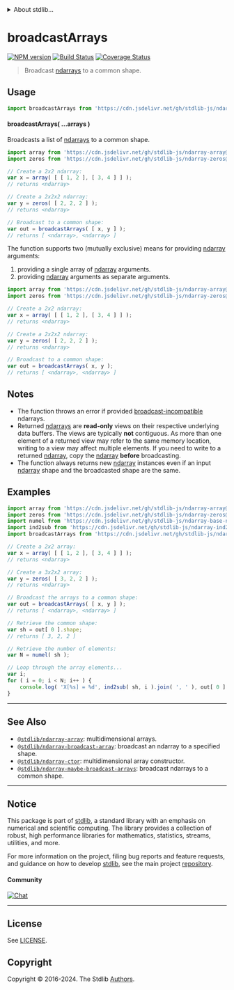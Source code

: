 <!--

@license Apache-2.0

Copyright (c) 2023 The Stdlib Authors.

Licensed under the Apache License, Version 2.0 (the "License");
you may not use this file except in compliance with the License.
You may obtain a copy of the License at

   http://www.apache.org/licenses/LICENSE-2.0

Unless required by applicable law or agreed to in writing, software
distributed under the License is distributed on an "AS IS" BASIS,
WITHOUT WARRANTIES OR CONDITIONS OF ANY KIND, either express or implied.
See the License for the specific language governing permissions and
limitations under the License.

-->


<details>
  <summary>
    About stdlib...
  </summary>
  <p>We believe in a future in which the web is a preferred environment for numerical computation. To help realize this future, we've built stdlib. stdlib is a standard library, with an emphasis on numerical and scientific computation, written in JavaScript (and C) for execution in browsers and in Node.js.</p>
  <p>The library is fully decomposable, being architected in such a way that you can swap out and mix and match APIs and functionality to cater to your exact preferences and use cases.</p>
  <p>When you use stdlib, you can be absolutely certain that you are using the most thorough, rigorous, well-written, studied, documented, tested, measured, and high-quality code out there.</p>
  <p>To join us in bringing numerical computing to the web, get started by checking us out on <a href="https://github.com/stdlib-js/stdlib">GitHub</a>, and please consider <a href="https://opencollective.com/stdlib">financially supporting stdlib</a>. We greatly appreciate your continued support!</p>
</details>

# broadcastArrays

[![NPM version][npm-image]][npm-url] [![Build Status][test-image]][test-url] [![Coverage Status][coverage-image]][coverage-url] <!-- [![dependencies][dependencies-image]][dependencies-url] -->

> Broadcast [ndarrays][@stdlib/ndarray/ctor] to a common shape.

<!-- Section to include introductory text. Make sure to keep an empty line after the intro `section` element and another before the `/section` close. -->

<section class="intro">

</section>

<!-- /.intro -->

<!-- Package usage documentation. -->



<section class="usage">

## Usage

```javascript
import broadcastArrays from 'https://cdn.jsdelivr.net/gh/stdlib-js/ndarray-broadcast-arrays@deno/mod.js';
```

#### broadcastArrays( ...arrays )

Broadcasts a list of [ndarrays][@stdlib/ndarray/ctor] to a common shape.

```javascript
import array from 'https://cdn.jsdelivr.net/gh/stdlib-js/ndarray-array@deno/mod.js';
import zeros from 'https://cdn.jsdelivr.net/gh/stdlib-js/ndarray-zeros@deno/mod.js';

// Create a 2x2 ndarray:
var x = array( [ [ 1, 2 ], [ 3, 4 ] ] );
// returns <ndarray>

// Create a 2x2x2 ndarray:
var y = zeros( [ 2, 2, 2 ] );
// returns <ndarray>

// Broadcast to a common shape:
var out = broadcastArrays( [ x, y ] );
// returns [ <ndarray>, <ndarray> ]
```

The function supports two (mutually exclusive) means for providing [ndarray][@stdlib/ndarray/ctor] arguments:

1.  providing a single array of [ndarray][@stdlib/ndarray/ctor] arguments.
2.  providing [ndarray][@stdlib/ndarray/ctor] arguments as separate arguments.

```javascript
import array from 'https://cdn.jsdelivr.net/gh/stdlib-js/ndarray-array@deno/mod.js';
import zeros from 'https://cdn.jsdelivr.net/gh/stdlib-js/ndarray-zeros@deno/mod.js';

// Create a 2x2 ndarray:
var x = array( [ [ 1, 2 ], [ 3, 4 ] ] );
// returns <ndarray>

// Create a 2x2x2 ndarray:
var y = zeros( [ 2, 2, 2 ] );
// returns <ndarray>

// Broadcast to a common shape:
var out = broadcastArrays( x, y );
// returns [ <ndarray>, <ndarray> ]
```

</section>

<!-- /.usage -->

<!-- Package usage notes. Make sure to keep an empty line after the `section` element and another before the `/section` close. -->

<section class="notes">

## Notes

-   The function throws an error if provided [broadcast-incompatible][@stdlib/ndarray/base/broadcast-shapes] ndarrays.
-   Returned [ndarrays][@stdlib/ndarray/ctor] are **read-only** views on their respective underlying data buffers. The views are typically **not** contiguous. As more than one element of a returned view may refer to the same memory location, writing to a view may affect multiple elements. If you need to write to a returned [ndarray][@stdlib/ndarray/ctor], copy the [ndarray][@stdlib/ndarray/ctor] **before** broadcasting.
-   The function always returns new [ndarray][@stdlib/ndarray/ctor] instances even if an input [ndarray][@stdlib/ndarray/ctor] shape and the broadcasted shape are the same.

</section>

<!-- /.notes -->

<!-- Package usage examples. -->

<section class="examples">

## Examples

<!-- eslint no-undef: "error" -->

```javascript
import array from 'https://cdn.jsdelivr.net/gh/stdlib-js/ndarray-array@deno/mod.js';
import zeros from 'https://cdn.jsdelivr.net/gh/stdlib-js/ndarray-zeros@deno/mod.js';
import numel from 'https://cdn.jsdelivr.net/gh/stdlib-js/ndarray-base-numel@deno/mod.js';
import ind2sub from 'https://cdn.jsdelivr.net/gh/stdlib-js/ndarray-ind2sub@deno/mod.js';
import broadcastArrays from 'https://cdn.jsdelivr.net/gh/stdlib-js/ndarray-broadcast-arrays@deno/mod.js';

// Create a 2x2 array:
var x = array( [ [ 1, 2 ], [ 3, 4 ] ] );
// returns <ndarray>

// Create a 3x2x2 array:
var y = zeros( [ 3, 2, 2 ] );
// returns <ndarray>

// Broadcast the arrays to a common shape:
var out = broadcastArrays( [ x, y ] );
// returns [ <ndarray>, <ndarray> ]

// Retrieve the common shape:
var sh = out[ 0 ].shape;
// returns [ 3, 2, 2 ]

// Retrieve the number of elements:
var N = numel( sh );

// Loop through the array elements...
var i;
for ( i = 0; i < N; i++ ) {
    console.log( 'X[%s] = %d', ind2sub( sh, i ).join( ', ' ), out[ 0 ].iget( i ) );
}
```

</section>

<!-- /.examples -->

<!-- Section to include cited references. If references are included, add a horizontal rule *before* the section. Make sure to keep an empty line after the `section` element and another before the `/section` close. -->

<section class="references">

</section>

<!-- /.references -->

<!-- Section for related `stdlib` packages. Do not manually edit this section, as it is automatically populated. -->

<section class="related">

* * *

## See Also

-   <span class="package-name">[`@stdlib/ndarray-array`][@stdlib/ndarray/array]</span><span class="delimiter">: </span><span class="description">multidimensional arrays.</span>
-   <span class="package-name">[`@stdlib/ndarray-broadcast-array`][@stdlib/ndarray/broadcast-array]</span><span class="delimiter">: </span><span class="description">broadcast an ndarray to a specified shape.</span>
-   <span class="package-name">[`@stdlib/ndarray-ctor`][@stdlib/ndarray/ctor]</span><span class="delimiter">: </span><span class="description">multidimensional array constructor.</span>
-   <span class="package-name">[`@stdlib/ndarray-maybe-broadcast-arrays`][@stdlib/ndarray/maybe-broadcast-arrays]</span><span class="delimiter">: </span><span class="description">broadcast ndarrays to a common shape.</span>

</section>

<!-- /.related -->

<!-- Section for all links. Make sure to keep an empty line after the `section` element and another before the `/section` close. -->


<section class="main-repo" >

* * *

## Notice

This package is part of [stdlib][stdlib], a standard library with an emphasis on numerical and scientific computing. The library provides a collection of robust, high performance libraries for mathematics, statistics, streams, utilities, and more.

For more information on the project, filing bug reports and feature requests, and guidance on how to develop [stdlib][stdlib], see the main project [repository][stdlib].

#### Community

[![Chat][chat-image]][chat-url]

---

## License

See [LICENSE][stdlib-license].


## Copyright

Copyright &copy; 2016-2024. The Stdlib [Authors][stdlib-authors].

</section>

<!-- /.stdlib -->

<!-- Section for all links. Make sure to keep an empty line after the `section` element and another before the `/section` close. -->

<section class="links">

[npm-image]: http://img.shields.io/npm/v/@stdlib/ndarray-broadcast-arrays.svg
[npm-url]: https://npmjs.org/package/@stdlib/ndarray-broadcast-arrays

[test-image]: https://github.com/stdlib-js/ndarray-broadcast-arrays/actions/workflows/test.yml/badge.svg?branch=v0.2.1
[test-url]: https://github.com/stdlib-js/ndarray-broadcast-arrays/actions/workflows/test.yml?query=branch:v0.2.1

[coverage-image]: https://img.shields.io/codecov/c/github/stdlib-js/ndarray-broadcast-arrays/main.svg
[coverage-url]: https://codecov.io/github/stdlib-js/ndarray-broadcast-arrays?branch=main

<!--

[dependencies-image]: https://img.shields.io/david/stdlib-js/ndarray-broadcast-arrays.svg
[dependencies-url]: https://david-dm.org/stdlib-js/ndarray-broadcast-arrays/main

-->

[chat-image]: https://img.shields.io/gitter/room/stdlib-js/stdlib.svg
[chat-url]: https://app.gitter.im/#/room/#stdlib-js_stdlib:gitter.im

[stdlib]: https://github.com/stdlib-js/stdlib

[stdlib-authors]: https://github.com/stdlib-js/stdlib/graphs/contributors

[umd]: https://github.com/umdjs/umd
[es-module]: https://developer.mozilla.org/en-US/docs/Web/JavaScript/Guide/Modules

[deno-url]: https://github.com/stdlib-js/ndarray-broadcast-arrays/tree/deno
[deno-readme]: https://github.com/stdlib-js/ndarray-broadcast-arrays/blob/deno/README.md
[umd-url]: https://github.com/stdlib-js/ndarray-broadcast-arrays/tree/umd
[umd-readme]: https://github.com/stdlib-js/ndarray-broadcast-arrays/blob/umd/README.md
[esm-url]: https://github.com/stdlib-js/ndarray-broadcast-arrays/tree/esm
[esm-readme]: https://github.com/stdlib-js/ndarray-broadcast-arrays/blob/esm/README.md
[branches-url]: https://github.com/stdlib-js/ndarray-broadcast-arrays/blob/main/branches.md

[stdlib-license]: https://raw.githubusercontent.com/stdlib-js/ndarray-broadcast-arrays/main/LICENSE

[@stdlib/ndarray/ctor]: https://github.com/stdlib-js/ndarray-ctor/tree/deno

[@stdlib/ndarray/base/broadcast-shapes]: https://github.com/stdlib-js/ndarray-base-broadcast-shapes/tree/deno

<!-- <related-links> -->

[@stdlib/ndarray/array]: https://github.com/stdlib-js/ndarray-array/tree/deno

[@stdlib/ndarray/broadcast-array]: https://github.com/stdlib-js/ndarray-broadcast-array/tree/deno

[@stdlib/ndarray/maybe-broadcast-arrays]: https://github.com/stdlib-js/ndarray-maybe-broadcast-arrays/tree/deno

<!-- </related-links> -->

</section>

<!-- /.links -->
